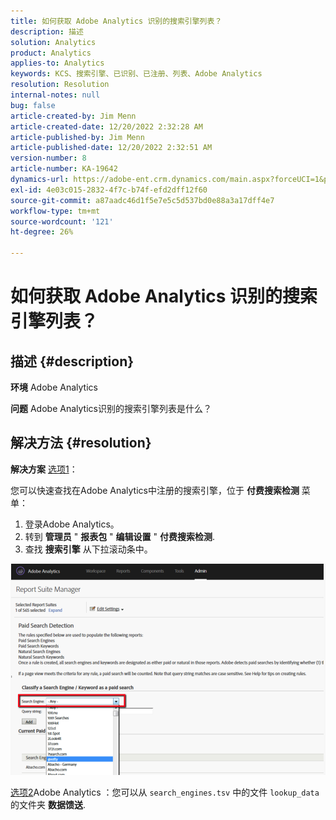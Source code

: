 ```yaml
---
title: 如何获取 Adobe Analytics 识别的搜索引擎列表？
description: 描述
solution: Analytics
product: Analytics
applies-to: Analytics
keywords: KCS、搜索引擎、已识别、已注册、列表、Adobe Analytics
resolution: Resolution
internal-notes: null
bug: false
article-created-by: Jim Menn
article-created-date: 12/20/2022 2:32:28 AM
article-published-by: Jim Menn
article-published-date: 12/20/2022 2:32:51 AM
version-number: 8
article-number: KA-19642
dynamics-url: https://adobe-ent.crm.dynamics.com/main.aspx?forceUCI=1&pagetype=entityrecord&etn=knowledgearticle&id=d9a38787-0e80-ed11-81ac-6045bd006704
exl-id: 4e03c015-2832-4f7c-b74f-efd2dff12f60
source-git-commit: a87aadc46d1f5e7e5c5d537bd0e88a3a17dff4e7
workflow-type: tm+mt
source-wordcount: '121'
ht-degree: 26%

---
```


# 如何获取 Adobe Analytics 识别的搜索引擎列表？

## 描述 {#description}


<b>环境</b>
Adobe Analytics

<b>问题</b>
Adobe Analytics识别的搜索引擎列表是什么？


## 解决方法 {#resolution}


<b>解决方案</b>
<u>选项1</u>：

您可以快速查找在Adobe Analytics中注册的搜索引擎，位于 <b>付费搜索检测</b> 菜单：

1. 登录Adobe Analytics。
2. 转到 <b>管理员</b> &quot; <b>报表包</b> &quot; <b>编辑设置</b> &quot; <b>付费搜索检测</b>.
3. 查找 <b>搜索引擎</b> 从下拉滚动条中。


![](assets/d35acf7a-a0e7-ec11-bb3c-000d3a3bd25c.png)

<u>选项2</u>Adobe Analytics ：您可以从 `search_engines.tsv` 中的文件 `lookup_data` 的文件夹 <b>数据馈送</b>.
